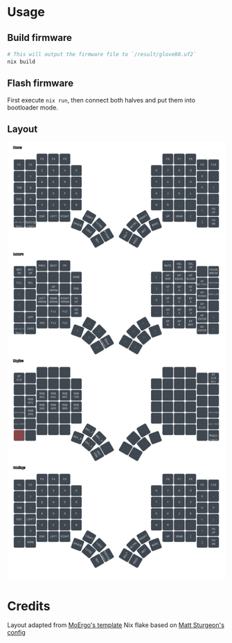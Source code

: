 # Usage

## Build firmware

```sh
# This will output the firmware file to `/result/glove80.uf2`
nix build 
```

## Flash firmware

First execute `nix run`, then connect both halves and put them into bootloader mode.

## Layout

![SVG of keyboard layout](assets/layout.svg)

# Credits

Layout adapted from [MoErgo's template](https://github.com/moergo-sc/glove80-zmk-config)
Nix flake based on [Matt Sturgeon's config](https://github.com/MattSturgeon/glove80-config)
